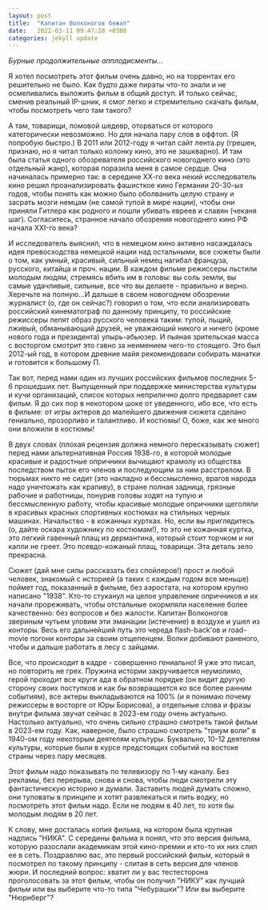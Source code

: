 ```yaml
---
layout: post
title:  "Капитан Волконогов бежал"
date:   2022-03-11 09:47:28 +0300
categories: jekyll update
---
```

*Бурные продолжительные апплодисменты...*

Я хотел посмотреть этот фильм очень давно, но на торрентах его решительно не было. Как будто даже пираты что-то знали и не осмеливались выложить фильм в общий доступ. И только сейчас, сменив реальный IP-шник, я смог легко и стремительно скачать фильм, чтобы посмотреть чего там такого?

А там, товарищи, ломовой шедевр, оторваться от которого категорически невозможно. Но для начала пару слов в оффтоп. (Я попробую быстро.) В 2011 или 2012-году я читал сайт лента.ру (грешен, признаю, но я читал только колонку кино, это не зашкварно). И там была статья одного обозревателя российского новогоднего кино (это отдельный жанр), которая поразила меня в самое сердце. Она начиналась примерно так: в середине ХХ-го века некий исследователь кино решил проанализировать фашисткое кино Германии 20-30-ых годов, чтобы понять как можно было оболванить целую страну и засрать мозги немцам (не самой тупой в мире нации), чтобы они приняли Гитлера как родного и пошли убивать евреев и славян (чеканя шаг). Согласитесь, странное начало обозрения новогоднего кино РФ начала XXI-го века?

И исследователь выяснил, что в немецком кино активно насаждалась идея превосходства немецкой нации над остальными, все сюжеты были о том, как умный, красивый, сильный немец нагибал француза, русского, китайца и проч. нации. В каждом фильме режиссеры льстили молодым людям, стремясь вбить им в головы: вы соль земли, вы самые удачливые, сильные, все что вы делаете - правильно и верно. Херечьте на полную...И дальше в своем новогоднем обозрении журналист (о, где он сейчас?) говорил о том, что если анализировать российский кинематограф по данному принципу, то российские режиссеры лепят образ русского человека таким: тупой, пьщий, лживый, обманывающий друзей, не уважающий никого и ничего (кроме нового года и президента) упырь-абьюзер. И пьяная зрительская масса с восторгом смотрит это гавно за неимением чего-то стоящего. Это был 2012-ый год, в котором древние майя рекомендовали собирать манатки и готовится к большому П.

Так вот, перед нами один из лучших российских фильмов последних 5-6 прошедших лет. Выпущенный при поддержке министерства культуры и кучи организаций, список которых неприлично долго предваряет сам фильм. Я до сих пор в некотором шоке от уведенного, ибо все, что есть в фильме: от игры актеров до малейшего движения сюжета сделано гениально, прозорливо и талантливо. И костюмы! О, боже, как же много они вложили в костюмы!

В двух словах (плохая рецензия должна немного пересказывать сюжет) перед нами альтернативная Россия 1938-го, в которой молодые красивые и радостные опричники вычищают крамолу из общества последством пыток его членов и последующим за ним расстрелом. В тюрьмах никто не сидит (это накладно и бессмысленно, врагов народа надо уничтожать как крапиву), в стране полная задница, грязные рабочие и работницы, понурив головы ходят на тупую и бессмысленную работу, чтобы красивые молодые опричники щеголяли в красивых красных спортивных костюмах на стильных черных машинах. Начальство - в кожанных куртках. Но, если вы приглядитесь (о, дайте оскара художнику по костюмам!), то это не кожанная куртка, это легкий гавенный плащ из дермантина, который стоит торчком и ни капли не греет. Это псевдо-кожаный плащ, товарищи. Эта деталь зело прекрасна.

Сюжет (дай мне силы рассказать без спойлеров!) прост и любой человек, знакомый с историей (а таких с каждым годом все меньше) поймет год, показанный в фильме, без аэростата, на котором крупно написано "1938". Кто-то стуканул на целое управление опричников и их начали прореживать, чтобы отстальные окормляли население более качественно: без вопросов и без жалости. Капитан Волконогов звериным чутьем уловим эти эманации (истечение) в воздухе и ушел из конторы. Весь его дальнейший путь это череда flash-back'ов и road-movie погони конторы за своим отщепенцем. Волки добивают раненого, чтобы и дальше работать в лесу с зайцами.

Все, что происходит в кадре - совершенно гениально! Я уже это писал, но повторить не грех. Пружина истории закручивается неумолимо, герой проходит все круги ада в обратном порядке (он видит другую сторону своих поступков и как бы возвращается ко все более ранним событиям), все актеры выкладываются на 100% (и я понимаю почему режиссеры в восторге от Юры Борисова), а отдельные слова и фразы внутри фильма звучат сейчас в 2023-ем году очень актуально. Настолько актуально, что очень сильно страшно смотреть такой фильм в 2023-ем году. Как, наверное, было страшно смотреть "триум воли" в 1940-ом году некоторым деятелям культуры. Буквально, 10-12 деятелям культуры, которые были в курсе предстоящих событий на востоке страны через пару месяцев.

Этот фильм надо показывать по телевизору по 1-му каналу. Без рекламы, без перерыва, снова и снова, чтобы люди смотрели эту фантастическую историю и думали. Заставить людей думать сложно, они туповаты в принципе и хотят развлекаться и пить водку, но посмотреть этот фильм надо. Если не людям в 40 лет, то хотя бы молодым людям в 20 лет. 

К слову, мне досталась копия фильма, на котором была крупная надпись "НИКА". С середины фильма я понял, что это версия фильма, которую разослали академикам этой кино-премии и кто-то их них слил ее в сеть. Поздравляю вас, это первый российский фильм, который я посмотрел по такому принципу - слитая в сеть версия для членов жюри. И последний вопрос: хватит ли у вас тестесторона проголосовать за этот фильм, чтобы он получил "НИКУ" как лучший фильм или вы выберите что-то типа "Чебурашки"? Или вы выберите "Нюрнберг"? 
